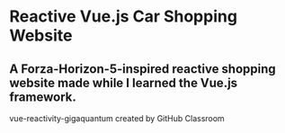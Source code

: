 # Reactive Vue.js Car Shopping Website 
## A Forza-Horizon-5-inspired reactive shopping website made while I learned the Vue.js framework.

vue-reactivity-gigaquantum created by GitHub Classroom
